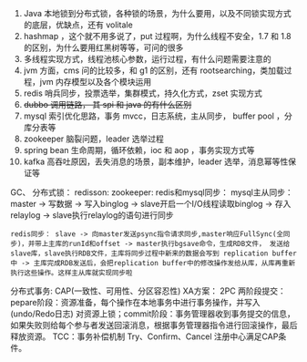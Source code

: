 1. Java 本地锁到分布式锁，各种锁的场景，为什么要用，以及不同锁实现方式的底层，优缺点，还有 volitale
2. hashmap  ，这个就不用多说了，put 过程啊，为什么线程不安全，1.7 和 1.8 的区别，为什么要用红黑树等等，可问的很多
3. 多线程实现方式，线程池核心参数，运行过程，有什么问题需要注意的
4. jvm  方面，cms  问的比较多，和 g1 的区别，还有 rootsearching，类加载过程，jvm 内存模型以及各个模块运用
5. redis  哨兵同步，投票选举，集群模式，持久化方式，zset 实现方式
6. ~~dubbo 调用链路， 其 spi 和 java 的有什么区别~~
7. mysql  索引优化思路，事务 mvcc，日志系统，主从同步， buffer  pool ，分库分表等
8. zookeeper 脑裂问题，leader 选举过程
9. spring bean 生命周期，循环依赖，ioc 和 aop ，事务实现方式等
10. kafka 高吞吐原因，丢失消息的场景，副本维护，leader 选举，消息幂等性保证等

GC、
分布式锁：
    redisson:
    zookeeper: 
redis和mysql同步：
    mysql主从同步：master -> 写数据 -> 写入binglog -> slave开启一个I/O线程读取binglog -> 存入relaylog -> slave执行relaylog的语句进行同步

`redis同步： slave -> 向master发送psync指令请求同步,master响应FullSync(全同步)，并带上主库的runId和offset -> master执行bgsave命令，生成RDB文件，
           发送给slave库，slave执行RDB文件，主库将同步过程中新来的数据会写到 replication buffer中 -> 主库完成RDB发送后，会把replication buffer中的修改操作发给从库，从库再重新执行这些操作。这样主从库就实现同步啦`

分布式事务: CAP(一致性、可用性、分区容忍性) 
    XA方案： 2PC 两阶段提交：pepare阶段：资源准备，每个操作在本地事务中进行事务操作，并写入(undo/Redo日志) 对资源上锁；commit阶段：事务管理器收到事务提交的信息，如果失败则给每个参与者发送回滚消息，根据事务管理器指令进行回滚操作，最后释放资源。
    TCC：事务补偿机制 Try、Confirm、Cancel
注册中心满足CAP条件。
